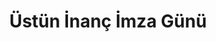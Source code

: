 ---
order: 1
title:  "Üstün İnanç İmza Günü"
img: "assets/images/slides/7.jpg"
mobile-img: "assets/images/slides/.jpg"
href: #
target:  # 
---